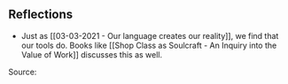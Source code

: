 ## Reflections
- Just as [[03-03-2021 - Our language creates our reality]], we find that our tools do. Books like [[Shop Class as Soulcraft - An Inquiry into the Value of Work]] discusses this as well. 

Source: 